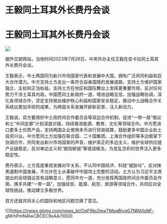 # 王毅同土耳其外长费丹会谈

# 王毅同土耳其外长费丹会谈

![](https://inews.gtimg.com/news_bt/OsCkD2gtNGLTlE1ogAwnSqXLdNeswRXKJZwgARFs3P7E8AA/1000)

据外交部网站，当地时间2023年7月26日，中央外办主任王毅在安卡拉同土耳其外长费丹会谈。

王毅表示，中土两国同为新兴市场国家代表和发展中大国，拥有广泛共同利益和巨大合作潜力。中方支持土方走出一条符合自身国情的发展道路，支持土方维护国家独立、主权和正当权益，支持土方在地区和国际舞台上发挥更重要作用，反对任何势力干涉土耳其内政。中国愿同土新政府一道，增进战略互信，加强战略协调，深化各领域合作，坚定支持彼此维护核心利益和国家安全稳定，推动中土战略合作关系结出更加丰硕的成果，为两国关系发展开辟新前景、注入新动力。

王毅说，双方要用好中土政府间合作委员会等双边合作机制，促进“一带一路”倡议和土“中间走廊”计划深度对接，持续推进能源、教育、文化等领域合作。中方愿进口更多土优质产品，支持两国企业使用本币进行贸易结算，鼓励更多中国企业赴土投资兴业。中方愿同土方加强在联合国、二十国集团、上海合作组织等多边框架下协调合作，共同发出新兴市场国家的声音，维护真正的多边主义，维护全球供应链产业链稳定，反对单边主义和“脱钩断链”等错误做法，为变乱交织的世界注入更多稳定性。

费丹表示，土方高度重视发展对华关系，不认同中国经济、科技“威胁论”，反对抹黑遏制中国发展，不允许在土从事破坏中国领土完整的活动。土方认为习近平主席提出的全球倡议具有战略意义，愿同中方一道，充分发挥两国政府间合作委员会作用，携手共建“一带一路”，加强经贸、能源、航空、旅游等领域合作，共同应对全球性挑战，推动建立多极世界。

双方还就共同关心的国际和地区问题交换了意见。

![](https://inews.gtimg.com/news_bt/OqFlNo2jewTMpqBivqG7NRA1oNF-
gMrhPmN4lwCBCEC9sAA/1000)

